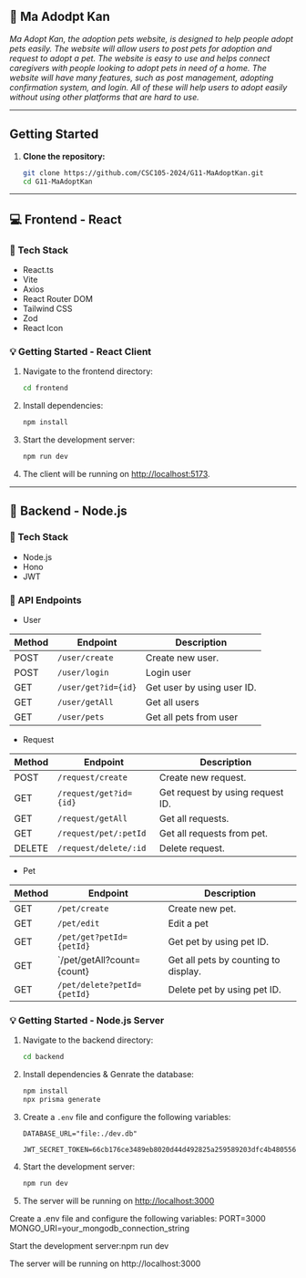 
## :dog: Ma Adodpt Kan

_Ma Adopt Kan, the adoption pets website, is designed to help people adopt pets easily. The website will allow users to post pets for adoption and request to adopt a pet. The website is easy to use and helps connect caregivers with people looking to adopt pets in need of a home. The website will have many features, such as post management, adopting confirmation system, and login. All of these will help users to adopt easily without using other platforms that are hard to use._

---

##  Getting Started

1. **Clone the repository:**
   ```bash
   git clone https://github.com/CSC105-2024/G11-MaAdoptKan.git
   cd G11-MaAdoptKan
   ```

---
## :computer: Frontend - React

### :space_invader: Tech Stack

- React.ts
- Vite
- Axios
- React Router DOM
- Tailwind CSS
- Zod
- React Icon

### :bulb: Getting Started - React Client

1. Navigate to the frontend directory:
   ```bash
   cd frontend
   ```

2. Install dependencies:
   ```bash
   npm install
   ```

3. Start the development server:
   ```bash
   npm run dev
   ```

4. The client will be running on [http://localhost:5173](http://localhost:5173).

---

## :open_file_folder: Backend - Node.js

### :space_invader: Tech Stack

- Node.js
- Hono
- JWT

### :electric_plug: API Endpoints

- User 

| Method |          Endpoint        |        Description           |
|--------|--------------------------|------------------------------|
| POST   | `/user/create`           | Create new user.             |
| POST   | `/user/login`            | Login user                   |
| GET    | `/user/get?id={id}`      | Get user by using user ID.   |
| GET    | `/user/getAll`           | Get all users                |
| GET    | `/user/pets`             | Get all pets from user       |



- Request

| Method |       Endpoint        |               Description                    |
|--------|-----------------------|----------------------------------------------|
| POST   | `/request/create`     | Create new request.                          |
| GET    | `/request/get?id={id}`| Get request by using request ID.             |
| GET    | `/request/getAll`     | Get all requests.                            |
| GET    | `/request/pet/:petId` | Get all requests from pet.                   |
| DELETE | `/request/delete/:id` | Delete request.                              |

- Pet

| Method |            Endpoint            |               Description                    |
|--------|--------------------------------|----------------------------------------------|
| GET    | `/pet/create`                  | Create new pet.                              |
| GET    | `/pet/edit`                    | Edit a pet                                   |
| GET    | `/pet/get?petId={petId}`       | Get pet by using pet ID.                     |
| GET    | `/pet/getAll?count={count}     | Get all pets by counting to display.         |
| GET    | `/pet/delete?petId={petId}`    | Delete pet by using pet ID.                  |


### :bulb: Getting Started - Node.js Server

1. Navigate to the backend directory:
   ```bash
   cd backend
   ```

2. Install dependencies & Genrate the database:
   ```bash
   npm install
   npx prisma generate
   ```

3. Create a `.env` file and configure the following variables:
   ```
   DATABASE_URL="file:./dev.db"

   JWT_SECRET_TOKEN=66cb176ce3489eb8020d44d492825a259589203dfc4b480556d97f51a742d2a1
   ```

4. Start the development server:
   ```bash
   npm run dev
   ```

5. The server will be running on [http://localhost:3000](http://localhost:3000)


Create a .env file and configure the following variables: PORT=3000 MONGO_URI=your_mongodb_connection_string

Start the development server:npm run dev

The server will be running on http://localhost:3000
